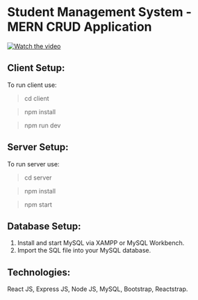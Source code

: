 # Student Management System - MERN CRUD Application
[![Watch the video](https://img.youtube.com/vi/fYuwydkl91A/maxresdefault.jpg)](https://youtu.be/fYuwydkl91A)


## Client Setup:
To run client use:

>cd client

>npm install

>npm run dev

## Server Setup:
To run server use:

>cd server

>npm install

>npm start

## Database Setup:

1. Install and start MySQL via XAMPP or MySQL Workbench.
2. Import the SQL file into your MySQL database.

## Technologies:
React JS, Express JS, Node JS, MySQL, Bootstrap, Reactstrap.
